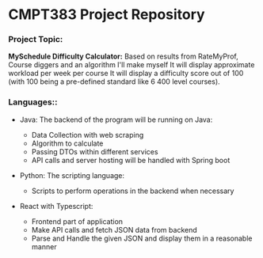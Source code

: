 # CMPT383 Project Repository

### **Project Topic:** 
**MySchedule Difficulty Calculator:**
Based on results from RateMyProf, Course diggers and an algorithm I'll make myself
It will display approximate workload per week per course
It will display a difficulty score out of 100 (with 100 being a pre-defined standard like 6 400 level courses).

### **Languages:**:

- Java: The backend of the program will be running on Java:
  * Data Collection with web scraping
  * Algorithm to calculate
  * Passing DTOs within different services
  * API calls and server hosting will be handled with Spring boot

- Python: The scripting language:
  * Scripts to perform operations in the backend when necessary

- React with Typescript:
  * Frontend part of application
  * Make API calls and fetch JSON data from backend
  * Parse and Handle the given JSON and display them in a reasonable manner
